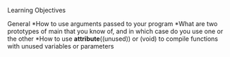 Learning Objectives

General
*How to use arguments passed to your program
*What are two prototypes of main that you know of, and in which case do you
 use one or the other
 *How to use __attribute__((unused)) or (void) to compile functions with
  unused variables or parameters